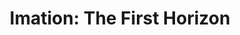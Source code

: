 ---
mission_id: imation
editorsChoice:
title: "Imation: The First Horizon"
authors: 
    - "Palmer"
date:
filename: "imation.zip"
description: "The Empire has recorded information on A new top secret base they are planning to build. They are planning to use the base to build top secret weapons and technology to help them disable the REBELLION!!!"
heroImage:
levelReplaced:	SECBASE
difficulty: no
bm:	no
fme: no
wax: no
three_do: no
voc: no
gmd: no
vue: no
lfd: no
base: "New level from scratch" 
editors: "WDFUSE 2.00"

---